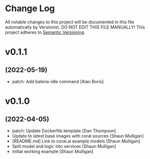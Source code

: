 # Change Log

All notable changes to this project will be documented in this file
automatically by Versionist. DO NOT EDIT THIS FILE MANUALLY!
This project adheres to [Semantic Versioning](http://semver.org/).

# v0.1.1
## (2022-05-19)

* patch: Add balena-idle command [Alan Boris]

# v0.1.0
## (2022-04-05)

* patch: Update Dockerfile.template [Dan Thompson]
* Update to latest base images with coral sources [Shaun Mulligan]
* [README.md] Link to coral.ai example models [Shaun Mulligan]
* Split model and logic into services [Shaun Mulligan]
* Initial working example [Shaun Mulligan]
